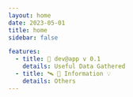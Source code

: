 ```yaml
---
layout: home
date: 2023-05-01
title: home
sidebar: false

features:
  - title: 🚀 dev@app v 0.1
    details: Useful Data Gathered
  - title: 🛰️ 🏬 Information 💡 
    details: Others
---
```


